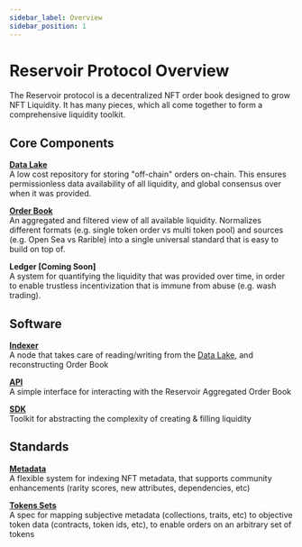 ```yaml
---
sidebar_label: Overview
sidebar_position: 1
---
```


# Reservoir Protocol Overview

The Reservoir protocol is a decentralized NFT order book designed to grow NFT Liquidity. It has many pieces, which all come together to form a comprehensive liquidity toolkit.

## Core Components

**[Data Lake](data-lake)**  
A low cost repository for storing "off-chain" orders on-chain. This ensures permissionless data availability of all liquidity, and global consensus over when it was provided.

**[Order Book](order-book)**  
An aggregated and filtered view of all available liquidity. Normalizes different formats (e.g. single token order vs multi token pool) and sources (e.g. Open Sea vs Rarible) into a single universal standard that is easy to build on top of.

**Ledger [Coming Soon]**  
A system for quantifying the liquidity that was provided over time, in order to enable trustless incentivization that is immune from abuse (e.g. wash trading).

## Software

**[Indexer](indexer)**  
A node that takes care of reading/writing from the [Data Lake](data-lake), and reconstructing Order Book  

**[API](API/overview)**  
A simple interface for interacting with the Reservoir Aggregated Order Book  

**[SDK](SDK/overview)**  
Toolkit for abstracting the complexity of creating & filling liquidity  

## Standards

**[Metadata](metadata)**  
A flexible system for indexing NFT metadata, that supports community enhancements (rarity scores, new attributes, dependencies, etc)  

**[Tokens Sets](token-sets)**  
A spec for mapping subjective metadata (collections, traits, etc) to objective token data (contracts, token ids, etc), to enable orders on an arbitrary set of tokens
